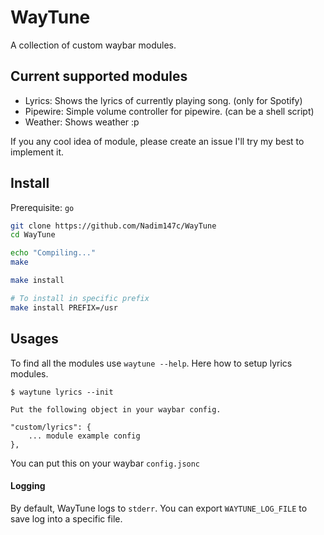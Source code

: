 # WayTune

A collection of custom waybar modules.

## Current supported modules

-   Lyrics: Shows the lyrics of currently playing song. (only for Spotify)
-   Pipewire: Simple volume controller for pipewire. (can be a shell script)
-   Weather: Shows weather :p

If you any cool idea of module, please create an issue I'll try my best to implement it.

## Install

Prerequisite: `go`

```sh
git clone https://github.com/Nadim147c/WayTune
cd WayTune

echo "Compiling..."
make
```

```sh
make install
```

```sh
# To install in specific prefix
make install PREFIX=/usr
```

## Usages

To find all the modules use `waytune --help`. Here how to setup lyrics modules.

```
$ waytune lyrics --init

Put the following object in your waybar config.

"custom/lyrics": {
    ... module example config
},
```

You can put this on your waybar `config.jsonc`

#### Logging

By default, WayTune logs to `stderr`. You can export `WAYTUNE_LOG_FILE` to save log into a specific file.

